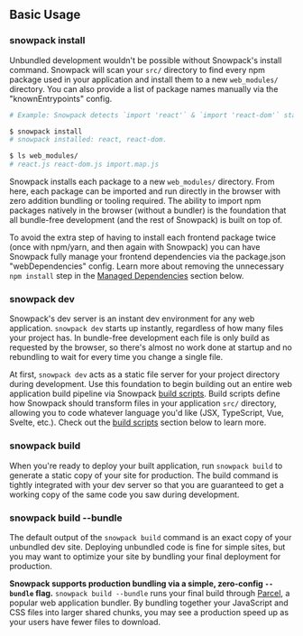 ## Basic Usage

### snowpack install

Unbundled development wouldn't be possible without Snowpack's install command. Snowpack will scan your `src/` directory to find every npm package used in your application and install them to a new `web_modules/` directory. You can also provide a list of package names manually via the "knownEntrypoints" config.

``` bash
# Example: Snowpack detects `import 'react'` & `import 'react-dom'` statements in your "src/" code.

$ snowpack install
# snowpack installed: react, react-dom.

$ ls web_modules/
# react.js react-dom.js import.map.js
```


Snowpack installs each package to a new `web_modules/` directory. From here, each package can be imported and run directly in the browser with zero addition bundling or tooling required. The ability to import npm packages natively in the browser (without a bundler) is the foundation that all bundle-free development (and the rest of Snowpack) is built on top of.

To avoid the extra step of having to install each frontend package twice (once with npm/yarn, and then again with Snowpack) you can have Snowpack fully manage your frontend dependencies via the package.json "webDependencies" config. Learn more about removing the unnecessary `npm install` step in the [Managed Dependencies](#managed-dependencies) section below.


### snowpack dev

Snowpack's dev server is an instant dev environment for any web application. `snowpack dev` starts up instantly, regardless of how many files your project has. In bundle-free development each file is only build as requested by the browser, so there's almost no work done at startup and no rebundling to wait for every time you change a single file. 

At first, `snowpack dev` acts as a static file server for your project directory during development. Use this foundation to begin building out an entire web application build pipeline via Snowpack [build scripts](#build-scripts). Build scripts define how Snowpack should transform files in your application `src/` directory, allowing you to code whatever language you'd like (JSX, TypeScript, Vue, Svelte, etc.). Check out the [build scripts](#build-scripts) section below to learn more.

### snowpack build

When you're ready to deploy your built application, run `snowpack build` to generate a static copy of your site for production. The build command is tightly integrated with your dev server so that you are guaranteed to get a working copy of the same code you saw during development.

### snowpack build --bundle

The default output of the `snowpack build` command is an exact copy of your unbundled dev site. Deploying unbundled code is fine for simple sites, but you may want to optimize your site by bundling your final deployment for production. 

**Snowpack supports production bundling via a simple, zero-config `--bundle` flag.** `snowpack build --bundle` runs your final build through [Parcel](https://parceljs.org/), a popular web application bundler. By bundling together your JavaScript and CSS files into larger shared chunks, you may see a production speed up as your users have fewer files to download.
